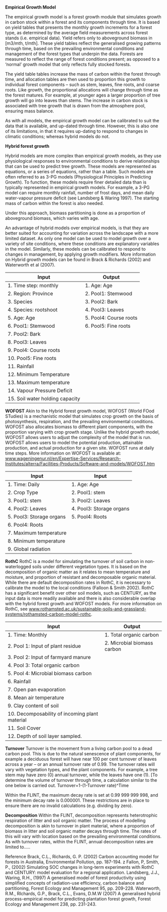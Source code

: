 **Empirical Growth Model**

The empirical growth model is a forest growth module that simulates growth in carbon stock within a forest and its components through time. It is based on yield tables that presents the monthly growth increments for a forest type, as determined by the average field measurements across forest stands (i.e. empirical data). Yield refers only to aboveground biomass in [m3/mth, t/mth]. These yield tables reflect the generalised growing patterns through time, based on the prevailing environmental conditions and management of the forest types that underpin the data. Forests are measured to reflect the range of forest conditions present; as opposed to a ‘normal’ growth model that only reflects fully stocked forests.

The yield table tables increase the mass of carbon within the forest through time, and allocation tables are then used to proportion this growth to individual forest components – such as stem, leaves, fine roots, and coarse roots. Like growth, the proportional allocations will change through time as the forest matures. For example, at younger ages a larger proportion of tree growth will go into leaves than stems. The increase in carbon stock is associated with tree growth that is drawn from the atmosphere pool, ensuring mass balance.

As with all models, the empirical growth model can be calibrated to suit the data that is available, and up-dated through time. However, this is also one of its limitations, in that it requires up-dating to respond to changes in climatic conditions; whereas hybrid models do not.

**Hybrid forest growth**

Hybrid models are more complex than empirical growth models, as they use physiological responses to environmental conditions to derive relationships that can be used to predict tree growth. These models are represented as equations, or a series of equations, rather than a table. Such models are often referred to as 3-PG models (Physiological Principles in Predicting Growth). To function, these models require finer detailed data than is typically represented in empirical growth models. For example, a 3-PG model can require monthly rainfall, number of frost days, and mean daily water-vapour pressure deficit (see Landsberg & Waring 1997). The starting mass of carbon within the forest is also needed. 

Under this approach, biomass partitioning is done as a proportion of aboveground biomass, which varies with age.

An advantage of hybrid models over empirical models, is that they are better suited for accounting for variation across the landscape with a more limited dataset. As only one model can be used to model growth over a variety of site conditions, where these conditions are explanatory variables in the model. Similarly, these models can be calibrated to respond to changes in management, by applying growth modifiers.  More information on Hybrid growth models can be found in Brack & Richards (2002) and Waterworth et al (2007).

Input|Output
------------------|------------------------------
1. Time step: monthly|1. Age: Age
2. Region: Province|2. Pool1: Stemwood
3. Species|3. Pool2: Bark
4. Species: rootshoot|4. Pool3: Leaves
5. Age: Age|5. Pool4: Course roots
6. Pool1: Stemwood|6. Pool5: Fine roots
7. Pool2: Bark|
8. Pool3: Leaves|
9. Pool4: Course roots|
10. Pool5: Fine roots|
11. Rainfall|
12. Minimum Temperature|
13. Maximum temperature|
14. Vapour Pressure Deficit|
15. Soil water holding capacity|




**WOFOST**
Akin to the Hybrid forest growth model, WOFOST (World FOod STudies) is a mechanistic model that simulates crop growth on the basis of photosynthesis, respiration, and the prevailing environmental conditions. WOFOST also allocates biomass to different plant components, with the proportion varying with crop growth stage.
Unlike the hybrid growth model, WOFOST allows users to adjust the complexity of the model that is run. WOFOST allows users to model the potential production, attainable production, and actual production for a given site. WOFOST runs at daily time steps. More information on WOFOST is available at: www.wageningenur.nl/en/Expertise-Services/Research-Institutes/alterra/Facilities-Products/Software-and-models/WOFOST.htm

Input|Input
------------------|------------------------------
1. Time: Daily|1. Age: Age
2. Crop Type|2. Pool1: stem
3. Pool1: stem|3. Pool2: Leaves
4. Pool2: Leaves|4. Pool3: Storage organs
5. Pool3: Storage organs|5. Pool4: Roots
6. Pool4: Roots|
7. Maximum temperature|
8. Minimum temperature|
9. Global radiation|


**RothC**
RothC is a model for simulating the turnover of soil carbon in non-waterlogged soils under different vegetation types. It is based on the decomposition of organic matter as it relates to mean temperature and moisture, and proportion of resistant and decomposable organic material. While there are default decomposition rates in RothC, it is necessary to calibrate the model to the local conditions (Falloon & Smith 2002). RothC has a significant benefit over other soil models, such as CENTURY, as the input data is more readily available and there is also considerable overlap with the hybrid forest growth and WOFOST models. For more information on RothC, see www.rothamsted.ac.uk/sustainable-soils-and-grassland-systems/rothamsted-carbon-model-rothc.

Input	|	Output
------------------	|	------------------------------
1. Time: Monthly	|	1. Total organic carbon
2. Pool 1: Input of plant residue	|	2. Microbial biomass carbon
3. Pool 2: Input of farmyard manure	|	
4. Pool 3: Total organic carbon	|	
5. Pool 4: Microbial biomass carbon	|	
6. Rainfall	|	
7. Open pan evaporation	|	
8. Mean air temperature	|	
9. Clay content of soil	|	
10. Decomposability of incoming plant material	|	
11. Soil Cover	|	
12. Depth of soil layer sampled.	|	


**Turnover**
Turnover is the movement from a living carbon pool to a dead carbon pool. This is due to the natural senescence of plant components, for example a deciduous forest will have near 100 per cent turnover of leaves across a year – or an annual turnover rate of 0.99. The turnover rates will vary with vegetation types, and the plant components. For example, a tree stem may have zero (0) annual turnover, while the leaves have one (1).
[To determine the volume of turnover through time, a calculation similar to the one below is carried out. 
Turnover=1-(1-Turnover rate)^Time

Within the FLINT, the maximum decay rate is set at 0.99 999 999 998, and the minimum decay rate is 0.000001. These restrictions are in place to ensure there are no invalid calculations (e.g. dividing by zero).


**Decomposition**
Within the FLINT, decomposition represents heterotrophic respiration of litter and soil organic matter. The process of modelling decomposition is akin to turnover in plant material, where a proportion of biomass in litter and soil organic matter decays through time. The rates of this will vary with location based on the prevailing environmental conditions.   
As with turnover rates, within the FLINT, annual decomposition rates are limited to.....




Reference
Brack, C.L., Richards, G. P. (2002) Carbon accounting model for forests in Australia, Environmental Pollution, pp. 187-194. z
Fallon, P, Smith, P., (2002) Simulating SOC changes in long-term experiments with RothC and CENTURY: model evaluation for a regional application.
Landsberg, J.J., Waring, R.H., (1997) A generalised model of forest productivity using simplified concepts of radiation-use efficiency, carbon balance and partitioning, Forest Ecology and Management 95, pp. 209-228.
Waterworth, R.M., RIchards, G.P., Brack, C.L., Evans, D.M.W (2007) A generalised hybrid process-empirical model for predicting plantation forest growth, Forest Ecology and Management 238, pp. 231-243.